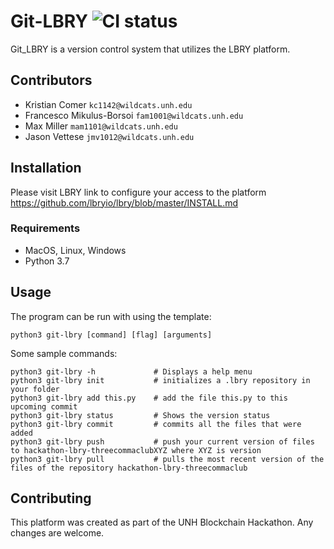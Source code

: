 # Git-LBRY ![CI status](https://img.shields.io/badge/build-passing-brightgreen.svg)

Git_LBRY is a version control system that utilizes the LBRY platform.

## Contributors
* Kristian Comer            `kc1142@wildcats.unh.edu`
* Francesco Mikulus-Borsoi  `fam1001@wildcats.unh.edu`
* Max Miller                `mam1101@wildcats.unh.edu`
* Jason Vettese             `jmv1012@wildcats.unh.edu`

## Installation
Please visit LBRY link to configure your access to the platform
https://github.com/lbryio/lbry/blob/master/INSTALL.md

### Requirements
* MacOS, Linux, Windows
* Python 3.7

## Usage
The program can be run with using the template:
```
python3 git-lbry [command] [flag] [arguments]
```
Some sample commands:
```
python3 git-lbry -h             # Displays a help menu
python3 git-lbry init           # initializes a .lbry repository in your folder
python3 git-lbry add this.py    # add the file this.py to this upcoming commit
python3 git-lbry status         # Shows the version status
python3 git-lbry commit         # commits all the files that were added
python3 git-lbry push           # push your current version of files to hackathon-lbry-threecommaclubXYZ where XYZ is version
python3 git-lbry pull           # pulls the most recent version of the files of the repository hackathon-lbry-threecommaclub
```
## Contributing
This platform was created as part of the UNH Blockchain Hackathon. Any changes are welcome.

